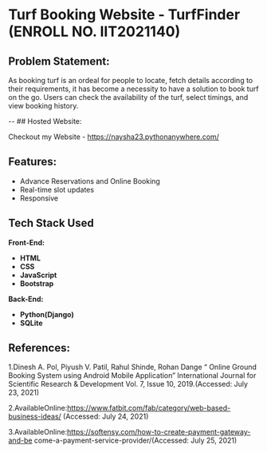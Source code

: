 
# Turf Booking Website - **TurfFinder** (ENROLL NO. IIT2021140)

## Problem Statement:
As booking turf is an ordeal for people to locate, fetch details according to their requirements, it
has become a necessity to have a solution to book turf on the go. Users can
check the availability of the turf, select timings, and view booking history.


-- ## Hosted Website:

Checkout my Website - https://naysha23.pythonanywhere.com/

## Features:

- Advance Reservations and Online Booking
- Real-time slot updates
- Responsive 


## Tech Stack Used
**Front-End:**
- **HTML**
- **CSS**
- **JavaScript**
- **Bootstrap**

**Back-End:**
- **Python(Django)**
- **SQLite**


## References:

1.Dinesh A. Pol, Piyush V. Patil, Rahul Shinde, Rohan Dange “ Online Ground
Booking System using Android Mobile Application” International Journal for
Scientific Research & Development Vol. 7, Issue 10, 2019.(Accessed: July 23,
2021)

2.AvailableOnline:https://www.fatbit.com/fab/category/web-based-business-ideas/ (Accessed: July 24, 2021)

3.AvailableOnline:https://softensy.com/how-to-create-payment-gateway-and-be
come-a-payment-service-provider/(Accessed: July 25, 2021)


